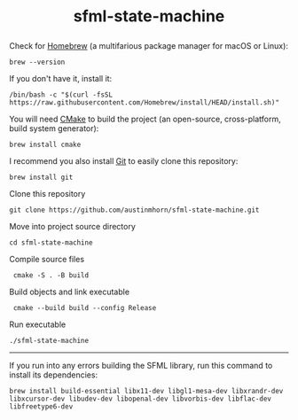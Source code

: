 <h1>
    <p align="center">sfml-state-machine</p>
</h1>

Check for <a href="https://brew.sh">Homebrew</a> (a multifarious package manager for macOS or Linux):

    brew --version

If you don't have it, install it:

    /bin/bash -c "$(curl -fsSL https://raw.githubusercontent.com/Homebrew/install/HEAD/install.sh)"

You will need <a href="https://cmake.org">CMake</a> to build the project (an open-source, cross-platform, build system generator):

    brew install cmake

I recommend you also install <a href="https://git-scm.com">Git</a> to easily clone this repository: 

    brew install git

Clone this repository

    git clone https://github.com/austinmhorn/sfml-state-machine.git

Move into project source directory

    cd sfml-state-machine

Compile source files

     cmake -S . -B build

Build objects and link executable
    
     cmake --build build --config Release

Run executable

    ./sfml-state-machine

---

If you run into any errors building the SFML library, run this command to install its dependencies:

    brew install build-essential libx11-dev libgl1-mesa-dev libxrandr-dev libxcursor-dev libudev-dev libopenal-dev libvorbis-dev libflac-dev libfreetype6-dev
